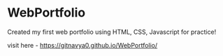 # WebPortfolio

Created my first web portfolio using HTML, CSS, Javascript for practice! 

visit here - https://gitnavya0.github.io/WebPortfolio/
